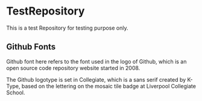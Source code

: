 # TestRepository
This is a test Repository for testing purpose only.

## Github Fonts
Github font here refers to the font used in the logo of Github, which is an open source code repository website started in 2008.

The Github logotype is set in Collegiate, which is a sans serif created by K-Type, based on the lettering on the mosaic tile badge at Liverpool Collegiate School.
